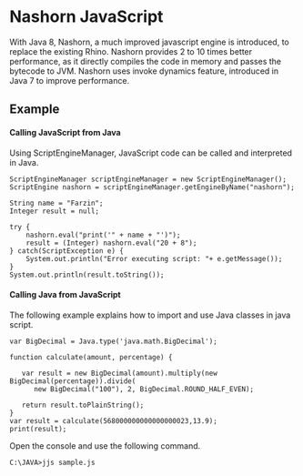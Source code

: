# Nashorn JavaScript
With Java 8, Nashorn, a much improved javascript engine is introduced, to replace the existing Rhino. Nashorn provides 2 to 10 times better performance, as it directly compiles the code in memory and passes the bytecode to JVM. Nashorn uses invoke dynamics feature, introduced in Java 7 to improve performance.

## Example
#### Calling JavaScript from Java
Using ScriptEngineManager, JavaScript code can be called and interpreted in Java.
```
ScriptEngineManager scriptEngineManager = new ScriptEngineManager();
ScriptEngine nashorn = scriptEngineManager.getEngineByName("nashorn");

String name = "Farzin";
Integer result = null;

try {
    nashorn.eval("print('" + name + "')");
    result = (Integer) nashorn.eval("20 + 8");
} catch(ScriptException e) {
    System.out.println("Error executing script: "+ e.getMessage());
}
System.out.println(result.toString());
```

#### Calling Java from JavaScript
The following example explains how to import and use Java classes in java script.
```
var BigDecimal = Java.type('java.math.BigDecimal');

function calculate(amount, percentage) {

   var result = new BigDecimal(amount).multiply(new BigDecimal(percentage)).divide(
      new BigDecimal("100"), 2, BigDecimal.ROUND_HALF_EVEN);
   
   return result.toPlainString();
}
var result = calculate(568000000000000000023,13.9);
print(result);
```
Open the console and use the following command.
```
C:\JAVA>jjs sample.js
```

